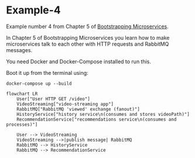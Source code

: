# Example-4

Example number 4 from Chapter 5 of [Bootstrapping Microservices](https://www.bootstrapping-microservices.com).

In Chapter 5 of Bootstrapping Microservices you learn how to make microservices talk to each other with HTTP requests and RabbitMQ messages.

You need Docker and Docker-Compose installed to run this.

Boot it up from the terminal using:

    docker-compose up --build


```mermaid
flowchart LR
    User["User HTTP GET /video"]
    VideoStreaming["video-streaming app"]
    RabbitMQ["RabbitMQ 'viewed' exchange (fanout)"]
    HistoryService["history service\n(consumes and stores videoPath)"]
    RecommendationService["recommendations service\n(consumes and processes)"]
    
    User --> VideoStreaming
    VideoStreaming -->|publish message| RabbitMQ
    RabbitMQ --> HistoryService
    RabbitMQ --> RecommendationService
```